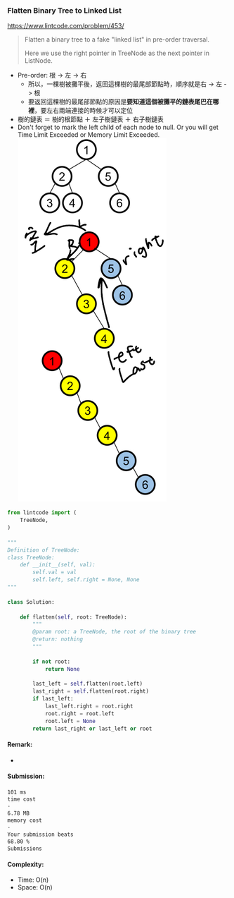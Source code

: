### Flatten Binary Tree to Linked List
https://www.lintcode.com/problem/453/
> Flatten a binary tree to a fake "linked list" in pre-order traversal.
>
>Here we use the right pointer in TreeNode as the next pointer in ListNode.

- Pre-order: 根 -> 左 -> 右
  -  所以，一棵樹被攤平後，返回這棵樹的最尾部節點時，順序就是右 -> 左 -> 根
  -  要返回這棵樹的最尾部節點的原因是**要知道這個被攤平的鏈表尾巴在哪裡**，要左右兩端連接的時候才可以定位
- 樹的鏈表 ＝ 樹的根節點 ＋ 左子樹鏈表 ＋ 右子樹鏈表
- Don't forget to mark the left child of each node to null. Or you will get Time Limit Exceeded or Memory Limit Exceeded.
![](../images/453_FlattenBT.jpg)

```python
from lintcode import (
    TreeNode,
)

"""
Definition of TreeNode:
class TreeNode:
    def __init__(self, val):
        self.val = val
        self.left, self.right = None, None
"""

class Solution:
    
    def flatten(self, root: TreeNode):
        """
        @param root: a TreeNode, the root of the binary tree
        @return: nothing
        """

        if not root:
            return None
        
        last_left = self.flatten(root.left)
        last_right = self.flatten(root.right)
        if last_left:
            last_left.right = root.right
            root.right = root.left
            root.left = None
        return last_right or last_left or root
```
#### Remark:
- 
#### Submission:
```
101 ms
time cost
·
6.78 MB
memory cost
·
Your submission beats
68.80 %
Submissions
```
#### Complexity:
- Time: O(n)
- Space: O(n)
